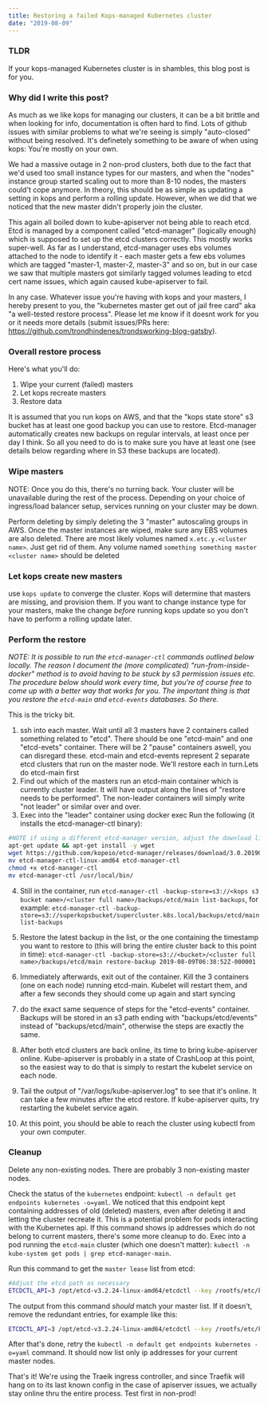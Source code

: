 ```yaml
---
title: Restoring a failed Kops-managed Kubernetes cluster
date: "2019-08-09"
---
```


### TLDR
If your kops-managed Kubernetes cluster is in shambles, this blog post is for you.

### Why did I write this post?
As much as we like kops for managing our clusters, it can be a bit brittle and when looking for info, documentation is often hard to find. Lots of github issues with similar problems to what we're seeing is simply "auto-closed" without being resolved. It's definetely something to be aware of when using kops: You're mostly on your own.

We had a massive outage in 2 non-prod clusters, both due to the fact that we'd used too small instance types for our masters, and when the "nodes" instance group started scaling out to more than 8-10 nodes, the masters could't cope anymore. In theory, this should be as simple as updating a setting in kops and perform a rolling update. However, when we did that we noticed that the new master didn't properly join the cluster.

This again all boiled down to kube-apiserver not being able to reach etcd. Etcd is managed by a component called "etcd-manager" (logically enough) which is supposed to set up the etcd clusters correctly. This mostly works super-well. As far as I understand, etcd-manager uses ebs volumes attached to the node to identify it - each master gets a few ebs volumes which are tagged "master-1, master-2, master-3" and so on, but in our case we saw that multiple masters got similarly tagged volumes leading to etcd cert name issues, which again caused kube-apiserver to fail. 

In any case. Whatever issue you're having with kops and your masters, I hereby present to you, the "kubernetes master get out of jail free card" aka "a well-tested restore process". Please let me know if it doesnt work for you or it needs more details (submit issues/PRs here: <https://github.com/trondhindenes/trondsworking-blog-gatsby>).

### Overall restore process
Here's what you'll do:
1. Wipe your current (failed) masters
2. Let kops recreate masters
3. Restore data

It is assumed that you run kops on AWS, and that the "kops state store" s3 bucket has at least one good backup you can use to restore. Etcd-manager automatically creates new backups on regular intervals, at least once per day I think. So all you need to do is to make sure you have at least one (see details below regarding where in S3 these backups are located).

### Wipe masters
NOTE: Once you do this, there's no turning back. Your cluster will be unavailable during the rest of the process. Depending on your choice of ingress/load balancer setup, services running on your cluster may be down.

Perform deleting by simply deleting the 3 "master" autoscaling groups in AWS. Once the master instances are wiped, make sure any EBS volumes are also deleted. There are most likely volumes named `x.etc.y.<cluster name>`. Just get rid of them. Any volume named `something something master <cluster name>` should be deleted

### Let kops create new masters
use `kops update` to converge the cluster. Kops will determine that masters are missing, and provision them. If you want to change instance type for your masters, make the change _before_ running kops update so you don't have to perform a rolling update later.

### Perform the restore
*NOTE: It is possible to run the `etcd-manager-ctl` commands outlined below locally. The reason I document the (more complicated) "run-from-inside-docker" method is to avoid having to be stuck by s3 permission issues etc. The procedure below _should_ work every time, but you're of course free to come up with a better way that works for you. The important thing is that you restore the `etcd-main` and `etcd-events` databases. So there.*

This is the tricky bit.
1. ssh into each master. Wait until all 3 masters have 2 containers called something related to "etcd". There should be one "etcd-main" and one "etcd-evets" container. There will be 2 "pause" containers aswell, you can disregard these. etcd-main and etcd-events represent 2 separate etcd clusters that run on the master node. We'll restore each in turn.Lets do etcd-main first
2. Find out which of the masters run an etcd-main container which is currently cluster leader. It will have output along the lines of "restore needs to be performed". The non-leader containers will simply write "not leader" or similar over and over.
3. Exec into the "leader" container using docker exec
Run the following (it installs the etcd-manager-ctl binary):
```bash
#NOTE if using a different etcd-manager version, adjust the download link accordingly. It should matche the version of the /etcd-manager in the same container
apt-get update && apt-get install -y wget
wget https://github.com/kopeio/etcd-manager/releases/download/3.0.20190801/etcd-manager-ctl-linux-amd64
mv etcd-manager-ctl-linux-amd64 etcd-manager-ctl
chmod +x etcd-manager-ctl
mv etcd-manager-ctl /usr/local/bin/
```
4. Still in the container, run `etcd-manager-ctl -backup-store=s3://<kops s3 bucket name>/<cluster full name>/backups/etcd/main list-backups`, for example:
`etcd-manager-ctl -backup-store=s3://superkopsbucket/supercluster.k8s.local/backups/etcd/main list-backups`

5. Restore the latest backup in the list, or the one containing the timestamp you want to restore to (this will bring the entire cluster back to this point in time):
`etcd-manager-ctl -backup-store=s3://<bucket>/<cluster full name>/backups/etcd/main restore-backup 2019-08-09T06:38:52Z-000001`

6. Immediately afterwards, exit out of the container. Kill the 3 containers (one on each node) running etcd-main. Kubelet will restart them, and after a few seconds they should come up again and start syncing
7. do the exact same sequence of steps for the "etcd-events" container. Backups will be stored in an s3 path ending with "backups/etcd/events" instead of "backups/etcd/main", otherwise the steps are exactly the same.
8. After both etcd clusters are back online, its time to bring kube-apiserver online. Kube-apiserver is probably in a state of CrashLoop at this point, so the easiest way to do that is simply to restart the kubelet service on each node.
10. Tail the output of "/var/logs/kube-apiserver.log" to see that it's online. It can take a few minutes after the etcd restore. If kube-apiserver quits, try restarting the kubelet service again.
11. At this point, you should be able to reach the cluster using kubectl from your own computer.

### Cleanup
Delete any non-existing nodes. There are probably 3 non-existing master nodes.

Check the status of the `kubernetes` endpoint:
`kubectl -n default get endpoints kubernetes -o=yaml`. We noticed that this endpoint kept containing addresses of old (deleted) masters, even after deleting it and letting the cluster recreate it. This is a potential problem for pods interacting with the Kubernetes api. If this command shows ip addresses which do not belong to current masters, there's some more cleanup to do. Exec into a pod running the `etcd-main` cluster (which one doesn't matter): `kubectl -n kube-system get pods | grep etcd-manager-main`.

Run this command to get the `master lease` list from etcd:
```bash
#Adjust the etcd path as necessary
ETCDCTL_API=3 /opt/etcd-v3.2.24-linux-amd64/etcdctl --key /rootfs/etc/kubernetes/pki/kube-apiserver/etcd-client.key --cert /rootfs/etc/kubernetes/pki/kube-apiserver/etcd-client.crt --cacert /rootfs/etc/kubernetes/pki/kube-apiserver/etcd-ca.crt --endpoints=https://127.0.0.1:4001 get --prefix /registry/masterleases/
```
The output from this command _should_ match your master list. If it doesn't, remove the redundant entries, for example like this:
```bash
ETCDCTL_API=3 /opt/etcd-v3.2.24-linux-amd64/etcdctl --key /rootfs/etc/kubernetes/pki/kube-apiserver/etcd-client.key --cert /rootfs/etc/kubernetes/pki/kube-apiserver/etcd-client.crt --cacert /rootfs/etc/kubernetes/pki/kube-apiserver/etcd-ca.crt --endpoints=https://127.0.0.1:4001 del /registry/masterleases/10.245.21.57
```

After that's done, retry the `kubectl -n default get endpoints kubernetes -o=yaml` command. It should now list only ip addresses for your current master nodes.

That's it! We're using the Traeik ingress controller, and since Traefik will hang on to its last known config in the case of apiserver issues, we actually stay online thru the entire process. Test first in non-prod!
